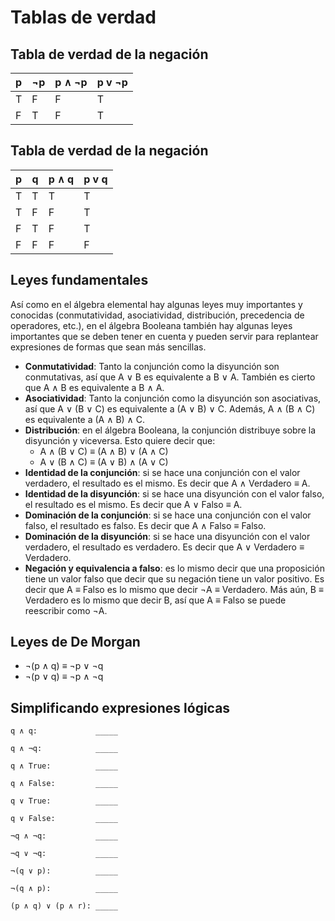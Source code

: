 # Tablas de verdad

## Tabla de verdad de la **negación**
| p |  ¬p | p ∧ ¬p | p v ¬p |
|---|-----|--------|--------|
| T |  F  |   F    |   T    |
| F |  T  |   F    |   T    |

## Tabla de verdad de la **negación**
| p |  q  | p ∧ q | p v q |
|---|-----|-------|-------|
| T |  T  |   T   |   T   |
| T |  F  |   F   |   T   |
| F |  T  |   F   |   T   |
| F |  F  |   F   |   F   |

## Leyes fundamentales

Así como en el álgebra elemental hay algunas leyes muy importantes y conocidas (conmutatividad, asociatividad, distribución, precedencia de operadores, etc.), en el álgebra Booleana también hay algunas leyes importantes que se deben tener en cuenta y pueden servir para replantear expresiones de formas que sean más sencillas.

* **Conmutatividad**: Tanto la conjunción como la disyunción son conmutativas, así que A ∨ B es equivalente a B ∨ A. También es cierto que A ∧ B es equivalente a B ∧ A.
* **Asociatividad**: Tanto la conjunción como la disyunción son asociativas, así que A ∨ (B ∨ C) es equivalente a (A ∨ B) ∨ C. Además, A ∧ (B ∧ C) es equivalente a (A ∧ B) ∧ C.
* **Distribución**: en el álgebra Booleana, la conjunción distribuye sobre la disyunción y viceversa. Esto quiere decir que:
    * A ∧ (B ∨ C) ≡ (A ∧ B) ∨ (A ∧ C)
    * A ∨ (B ∧ C) ≡ (A ∨ B) ∧ (A ∨ C)
* **Identidad de la conjunción**: si se hace una conjunción con el valor verdadero, el resultado es el mismo. Es decir que A ∧ Verdadero ≡ A.
* **Identidad de la disyunción**: si se hace una disyunción con el valor falso, el resultado es el mismo. Es decir que A ∨ Falso ≡ A.
* **Dominación de la conjunción**: si se hace una conjunción con el valor falso, el resultado es falso. Es decir que A ∧ Falso ≡ Falso.
* **Dominación de la disyunción**: si se hace una disyunción con el valor verdadero, el resultado es verdadero. Es decir que A ∨ Verdadero ≡ Verdadero.
* **Negación y equivalencia a falso**: es lo mismo decir que una proposición tiene un valor falso que decir que su negación tiene un valor positivo. Es decir que A ≡ Falso es lo mismo que decir ¬A ≡ Verdadero. Más aún, B ≡ Verdadero es lo mismo que decir B, así que A ≡ Falso se puede reescribir como ¬A.

## Leyes de De Morgan
* ¬(p ∧ q) ≡ ¬p ∨ ¬q
* ¬(p ∨ q) ≡ ¬p ∧ ¬q

## Simplificando expresiones lógicas
```
q ∧ q:             _____

q ∧ ¬q:            _____ 

q ∧ True:          _____ 

q ∧ False:         _____ 

q ∨ True:          _____ 

q ∨ False:         _____ 

¬q ∧ ¬q:           _____ 

¬q ∨ ¬q:           _____ 

¬(q ∨ p):          _____ 

¬(q ∧ p):          _____ 

(p ∧ q) ∨ (p ∧ r): _____ 
```